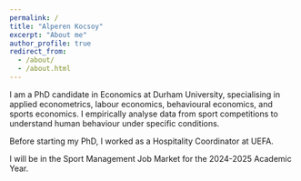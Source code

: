 ```yaml
---
permalink: /
title: "Alperen Kocsoy"
excerpt: "About me"
author_profile: true
redirect_from: 
  - /about/
  - /about.html
---
```


I am a PhD candidate in Economics at Durham University, specialising in applied econometrics, labour economics, behavioural economics, and sports economics. I empirically analyse data from sport competitions to understand human behaviour under specific conditions.

Before starting my PhD, I worked as a Hospitality Coordinator at UEFA.

I will be in the Sport Management Job Market for the 2024-2025 Academic Year.
